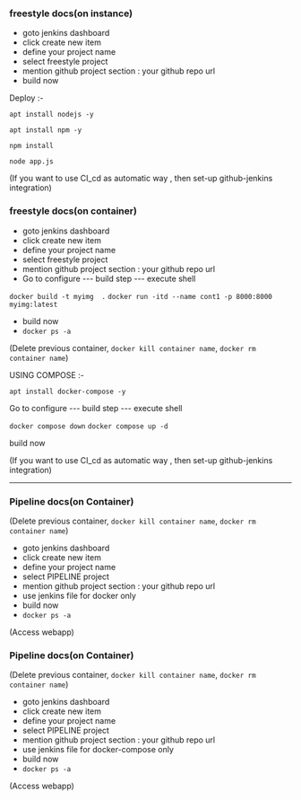 ### freestyle docs(on instance)

  - goto jenkins dashboard
  - click create new item
  - define your project name
  - select freestyle project
  - mention github project section : your github repo url
  - build now


Deploy :-

`apt install nodejs -y`

`apt install npm -y`

`npm install`

`node app.js`

(If you want to use CI_cd as automatic way , then set-up github-jenkins integration)

### freestyle docs(on container)

  - goto jenkins dashboard
  - click create new item
  - define your project name
  - select freestyle project
  - mention github project section : your github repo url
  - Go to configure --- build step --- execute shell

`docker build -t myimg  .`
`docker run -itd --name cont1 -p 8000:8000 myimg:latest`

  - build now
  - `docker ps -a`

(Delete previous container, `docker kill container name`, `docker rm container name`)

USING COMPOSE :-

`apt install docker-compose -y`

Go to configure --- build step --- execute shell

`docker compose down`
`docker compose up -d`

build now

(If you want to use CI_cd as automatic way , then set-up github-jenkins integration)

-----



### Pipeline docs(on Container)

(Delete previous container, `docker kill container name`, `docker rm container name`)

  - goto jenkins dashboard
  - click create new item
  - define your project name
  - select PIPELINE project
  - mention github project section : your github repo url
  - use jenkins file for docker only
  - build now
  - `docker ps -a`

(Access webapp)


### Pipeline docs(on Container)

(Delete previous container, `docker kill container name`, `docker rm container name`)

  - goto jenkins dashboard
  - click create new item
  - define your project name
  - select PIPELINE project
  - mention github project section : your github repo url
  - use jenkins file for docker-compose only
  - build now
  - `docker ps -a`

(Access webapp)
